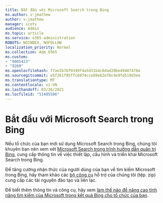 ```yaml
---
title: Bắt đầu với Microsoft Search trong Bing
ms.author: v-jmathew
author: v-jmathew
manager: scotv
audience: Admin
ms.topic: article
ms.service: o365-administration
ROBOTS: NOINDEX, NOFOLLOW
localization_priority: Normal
ms.collection: Adm_O365
ms.custom:
- "9005423"
- "9260"
ms.openlocfilehash: f7ae2b7bf9349f4a5d31b4c8dad20be4948f478e
ms.sourcegitcommit: e5f261f95ffc6074cce89e62ef8c4e9fd519d3ee
ms.translationtype: MT
ms.contentlocale: vi-VN
ms.lasthandoff: 03/26/2021
ms.locfileid: "51405506"
---
```

# <a name="get-started-with-microsoft-search-in-bing"></a>Bắt đầu với Microsoft Search trong Bing

Nếu tổ chức của bạn mới sử dụng Microsoft Search trong Bing, chúng tôi khuyên bạn nên xem xét [Microsoft Search trong trình hướng dẫn quản trị Bing](https://go.microsoft.com/fwlink/p/?linkid=2127979), cung cấp thông tin về việc thiết lập, cấu hình và triển khai Microsoft Search trong Bing.

Để tăng cường nhận thức của người dùng của bạn về tìm kiếm Microsoft trong Bing, hãy tham khảo các [bộ công cụ](https://go.microsoft.com/fwlink/p/?LinkID=2114710) hỗ trợ của chúng tôi (tệp. zip) cung cấp các tài nguyên đào tạo và liên lạc.

Để biết thêm thông tin và công cụ, hãy xem [làm thế nào để nâng cao tính năng tìm kiếm của Microsoft trong kết quả Bing cho tổ chức của bạn](https://go.microsoft.com/fwlink/?linkid=2152022).
